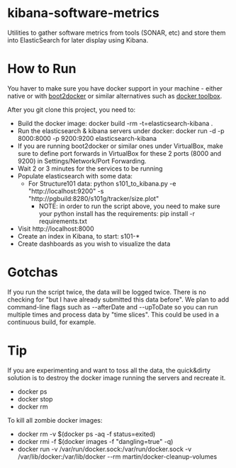 # kibana-software-metrics
Utilities to gather software metrics from tools (SONAR, etc) and store them into ElasticSearch for later display using Kibana.

How to Run
==========

You haver to make sure you have docker support in your machine - either native or with [boot2docker](http://boot2docker.io) or similar alternatives such as [docker toolbox](https://www.docker.com/docker-toolbox).

After you git clone this project, you need to:

 * Build the docker image: docker build -rm -t=elasticsearch-kibana .
 * Run the elasticsearch & kibana servers under docker: docker run -d -p 8000:8000 -p 9200:9200 elasticsearch-kibana
 * If you are running boot2docker or similar ones under VirtualBox, make sure to define port forwards in VirtualBox for these 2 ports (8000 and 9200) in Settings/Network/Port Forwarding.
 * Wait 2 or 3 minutes for the services to be running
 * Populate elasticsearch with some data:
   * For Structure101 data: python s101_to_kibana.py -e "http://localhost:9200" -s "http://pgbuild:8280/s101g/tracker/size.plot"
     * NOTE: in order to run the script above, you need to make sure your python install has the requirements: pip install -r requirements.txt
 * Visit http://localhost:8000
 * Create an index in Kibana, to start: s101-*
 * Create dashboards as you wish to visualize the data
 
Gotchas
=======
If you run the script twice, the data will be logged twice. There is no checking for "but I have already submitted this data before".
We plan to add command-line flags such as --afterDate and --upToDate so you can run multiple times and process data by "time slices".
This could be used in a continuous build, for example.

Tip
===
If you are experimenting and want to toss all the data, the quick&dirty solution is to destroy the docker image running the servers and recreate it.

 * docker ps
 * docker stop <id>
 * docker rm <id>
 
To kill all zombie docker images:
 
 * docker rm -v $(docker ps -aq -f status=exited)
 * docker rmi -f $(docker images -f "dangling=true" -q)
 * docker run -v /var/run/docker.sock:/var/run/docker.sock -v /var/lib/docker:/var/lib/docker --rm martin/docker-cleanup-volumes 
 
 